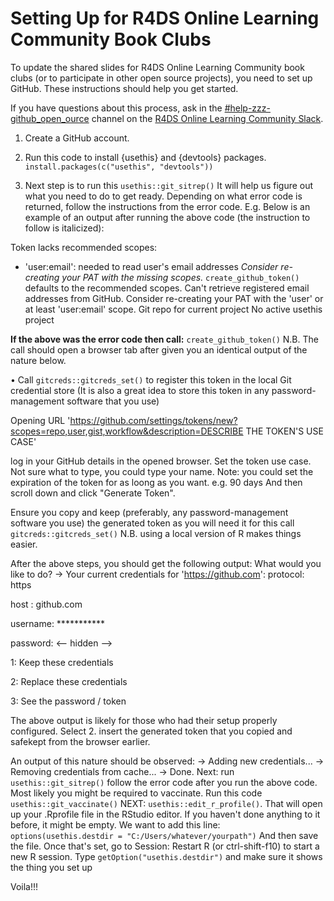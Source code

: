 # Setting Up for R4DS Online Learning Community Book Clubs

To update the shared slides for R4DS Online Learning Community book clubs (or to participate in other open source projects), you need to set up GitHub.
These instructions should help you get started.

If you have questions about this process, ask in the [#help-zzz-github_open_ource](https://rfordatascience.slack.com/archives/CA349P7EC) channel on the [R4DS Online Learning Community Slack](https://r4ds.io/join).

1.  Create a GitHub account.

2.  Run this code to install {usethis} and {devtools} packages.
`install.packages(c("usethis", "devtools"))`

3. Next step is to run this `usethis::git_sitrep()` 
It will help us figure out what you need to do to get ready. 
Depending on what error code is returned, follow the instructions from the error code. 
E.g.
Below is an example of an output after running the above code (the instruction to follow is italicized):


Token lacks recommended scopes:
- 'user:email': needed to read user's email addresses
  *Consider re-creating your PAT with the missing scopes.*
  `create_github_token()` defaults to the recommended scopes.
Can't retrieve registered email addresses from GitHub.
  Consider re-creating your PAT with the 'user' or at least 'user:email' scope.
Git repo for current project
No active usethis project

**If the above was the error code then call:**
`create_github_token()`
N.B. The call should open a browser tab after given you an identical output of the nature below.

• Call `gitcreds::gitcreds_set()` to register this token in the local Git credential store
  (It is also a great idea to store this token in any password-management software that you use)

 Opening URL 'https://github.com/settings/tokens/new?scopes=repo,user,gist,workflow&description=DESCRIBE THE TOKEN\'S USE CASE'

log in your GitHub details in the opened browser.
Set the token use case.
Not sure what to type, you could type your name.
Note: you could set the expiration of the token for as loong as you want. e.g. 90 days
And then scroll down and click "Generate Token".

Ensure you copy and keep (preferably, any password-management software you use) the generated token as you will need it for this call
`gitcreds::gitcreds_set()` 
N.B. using a local version of R makes things easier.
 
After the above steps, you should get the following output:
What would you like to do?
-> Your current credentials for 'https://github.com':
  protocol: https
  
  host    : github.com
  
  username: ***********
  
  password: <-- hidden -->

1: Keep these credentials

2: Replace these credentials

3: See the password / token

The above output is likely for those who had their setup properly configured.
Select 2. insert the generated token that you copied and safekept from the browser earlier. 

An output of this nature should be observed:
-> Adding new credentials...
-> Removing credentials from cache...
-> Done.
Next: run `usethis::git_sitrep()`
follow the error code after you run the above code. Most likely you might be required to vaccinate. 
Run this code `usethis::git_vaccinate()`
NEXT: `usethis::edit_r_profile()`. That will open up your .Rprofile file in the RStudio editor. If you haven't done anything to it before, it might be empty.
We want to add this line:
`options(usethis.destdir = "C:/Users/whatever/yourpath")`
And then save the file.
Once that's set, go to Session: Restart R (or ctrl-shift-f10) to start a new R session. 
Type `getOption("usethis.destdir")` and make sure it shows the thing you set up

Voila!!!
